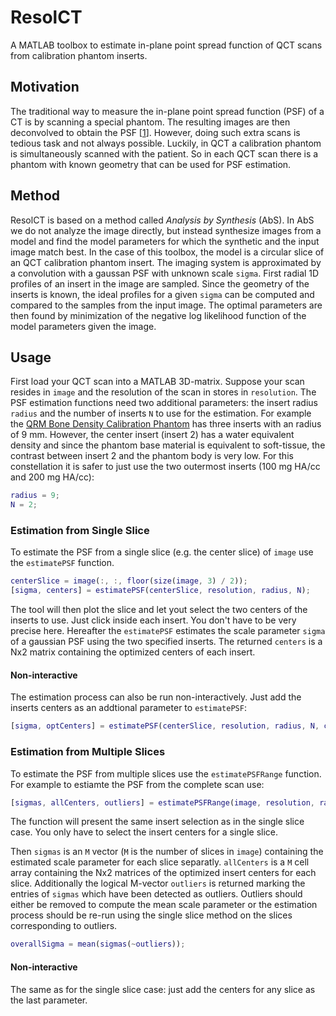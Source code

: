 # ResolCT
A MATLAB toolbox to estimate in-plane point spread function of QCT scans from calibration phantom inserts.

## Motivation
The traditional way to measure the in-plane point spread function (PSF) of a CT is by scanning a special phantom. The resulting images are then deconvolved to obtain the PSF \[[1](#Ref1)\]. However, doing such extra scans is tedious task and not always possible.
Luckily, in QCT a calibration phantom is simultaneously scanned with the patient. So in each QCT scan there is a phantom with known geometry that can be used for PSF estimation.

## Method
ResolCT is based on a method called *Analysis by Synthesis* (AbS). In AbS we do not analyze the image directly, but instead synthesize images from a model and find the model parameters for which the synthetic and the input image match best.
In the case of this toolbox, the model is a circular slice of an QCT calibration phantom insert.
The imaging system is approximated by a convolution with a gaussan PSF with unknown scale `sigma`. 
First radial 1D profiles of an insert in the image are sampled. Since the geometry of the inserts is known, the ideal profiles for a given `sigma` can be computed and compared to the samples from the input image. The optimal parameters are then found by minimization of the negative log likelihood function of the model parameters given the image.  

## Usage
First load your QCT scan into a MATLAB 3D-matrix. Suppose your scan resides in `image` and the resolution of the scan in stores in `resolution`.
The PSF estimation functions need two additional parameters: the insert radius `radius` and the number of inserts `N` to use for the estimation.
For example the [QRM Bone Density Calibration Phantom](http://www.qrm.de/content/products/bonedensity/bdc.htm) has three inserts with an radius of 9 mm. However, the center insert (insert 2) has a water equivalent density and since the phantom base material is equivalent to soft-tissue, the contrast between insert 2 and the phantom body is very low.
For this constellation it is safer to just use the two outermost inserts (100 mg HA/cc and 200 mg HA/cc):
```matlab
radius = 9;
N = 2;
```

### Estimation from Single Slice

To estimate the PSF from a single slice (e.g. the center slice) of `image` use the `estimatePSF` function.
```matlab
centerSlice = image(:, :, floor(size(image, 3) / 2));
[sigma, centers] = estimatePSF(centerSlice, resolution, radius, N);
```
The tool will then plot the slice and let yout select the two centers of the inserts to use. Just click inside each insert. You don't have to be very precise here.
Hereafter the `estimatePSF` estimates the scale parameter `sigma` of a gaussian PSF using the two specified inserts.
The returned `centers` is a Nx2 matrix containing the optimized centers of each insert.

#### Non-interactive

The estimation process can also be run non-interactively. Just add the inserts centers as an addtional parameter to `estimatePSF`:
```matlab
[sigma, optCenters] = estimatePSF(centerSlice, resolution, radius, N, centers);
```

### Estimation from Multiple Slices

To estimate the PSF from multiple slices use the `estimatePSFRange` function.
For example to estiamte the PSF from the complete scan use:
```matlab
[sigmas, allCenters, outliers] = estimatePSFRange(image, resolution, radius, N)
```
The function will present the same insert selection as in the single slice case.
You only have to select the insert centers for a single slice.

Then `sigmas` is an `M` vector (`M` is the number of slices in `image`) containing the estimated scale parameter for each slice separatly. `allCenters` is a `M` cell array containing the Nx2 matrices of the optimized insert centers for each slice.
Additionally the logical M-vector `outliers` is returned marking the entries of `sigmas` which have been detected as outliers.
Outliers should either be removed to compute the mean scale parameter or the estimation process should be re-run using the single slice method on the slices corresponding to outliers.

```matlab
overallSigma = mean(sigmas(~outliers));
```

#### Non-interactive
The same as for the single slice case: just add the centers for any slice as the last parameter.
